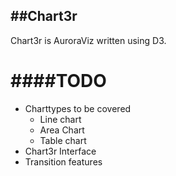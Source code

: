 ##Chart3r
-------------------------------------------------
Chart3r is AuroraViz written using D3.

####TODO
==================================================
- Charttypes to be covered
	+ Line chart
	+ Area Chart
	+ Table chart
- Chart3r Interface
- Transition features
